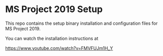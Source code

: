 # MS Project 2019 Setup
This repo contains the setup binary installation and configuration files for MS Project 2019.

You can watch the installation instructions at 

https://www.youtube.com/watch?v=FMVFUJm1H_Y




